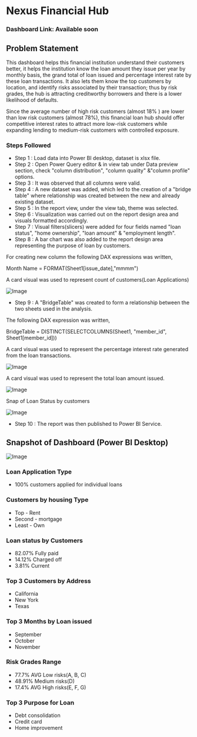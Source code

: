 
# Nexus Financial Hub
### Dashboard Link: Available soon
## Problem Statement
This dashboard helps this financial institution understand their customers better, it helps the institution know the loan amount they issue per year by monthly basis, the grand total of loan issued and percentage interest rate by these loan transactions. It also lets them know the top customers by location, and identify risks associated by their transaction; thus by risk grades, the hub is attracting creditworthy borrowers and there is a lower likelihood of defaults.

Since the average number of high risk customers (almost 18% ) are lower than low risk customers (almost 78%), this financial loan hub should offer competitive interest rates to attract more low-risk customers while expanding lending to medium-risk customers with controlled exposure.


### Steps Followed
- Step 1 : Load data into Power BI desktop, dataset is xlsx file.
- Step 2 : Open Power Query editor & in view tab under Data preview section, check "column distribution", "column quality" &"column profile" options.
- Step 3 : It was observed that all columns were valid.
- Step 4 : A new dataset was added, which led to the creation of a "bridge table" where relationship was created between the new and already existing dataset.
- Step 5 : In the report view, under the view tab, theme was selected.
- Step 6 : Visualization was carried out on the report design area and visuals formatted accordingly.
- Step 7 : Visual filters(slicers) were added for four fields named "loan status", "home ownership", "loan amount" & "employment length".
- Step 8 : A bar chart was also added to the report design area representing the purpose of loan by customers.

For creating new column the following DAX expressions was written,

Month Name = FORMAT(Sheet1[issue_date],"mmmm")


A card visual was used to represent count of customers(Loan Applications)


![Image](https://github.com/user-attachments/assets/fec7082f-5a77-4024-a892-b5b63bda8aea)

- Step 9 : A "BridgeTable" was created to form a relationship between the two sheets used in the analysis.

The following DAX expression was written,

BridgeTable = DISTINCT(SELECTCOLUMNS(Sheet1, "member_id", Sheet1[member_id]))

A card visual was used to represent the percentage interest rate generated from the loan transactions.

![Image](https://github.com/user-attachments/assets/4d38afe8-aa75-4f88-b196-a39eee9eb333)


A card visual was used to represent the total loan amount issued.

![Image](https://github.com/user-attachments/assets/7be7aaa2-e31e-4e20-b396-3e37ff853bb5)

Snap of Loan Status by customers

![Image](https://github.com/user-attachments/assets/5a0037ff-fd06-46c3-bac5-dda3c5b0bdc3)

- Step 10 : The report was then published to Power BI Service.

## Snapshot of Dashboard (Power BI Desktop)

![Image](https://github.com/user-attachments/assets/5eeaed11-639c-4611-91c0-543362471183)

### Loan Application Type
- 100% customers applied for individual loans
### Customers by housing Type
- Top - Rent 
- Second - mortgage
- Least - Own
### Loan status by Customers
- 82.07% Fully paid
- 14.12% Charged off
- 3.81%  Current 
### Top 3 Customers by Address
- California
- New York 
- Texas
### Top 3 Months by Loan issued
- September 
- October
- November
### Risk Grades Range
- 77.7% AVG Low risks(A, B, C)
- 48.91% Medium risks(D)
- 17.4% AVG High risks(E, F, G)
### Top 3 Purpose for Loan
- Debt consolidation
- Credit card
- Home improvement

